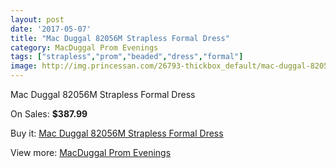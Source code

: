 ```yaml
---
layout: post
date: '2017-05-07'
title: "Mac Duggal 82056M Strapless Formal Dress"
category: MacDuggal Prom Evenings
tags: ["strapless","prom","beaded","dress","formal"]
image: http://img.princessan.com/26793-thickbox_default/mac-duggal-82056m-strapless-formal-dress.jpg
---
```

Mac Duggal 82056M Strapless Formal Dress

On Sales: **$387.99**
<a href="https://www.princessan.com/en/12271-mac-duggal-82056m-strapless-formal-dress.html"><amp-img layout="responsive" width="600" height="600" src="//img.princessan.com/26793-thickbox_default/mac-duggal-82056m-strapless-formal-dress.jpg" alt="Mac Duggal 82056M Strapless Formal Dress 0" /></a>
<a href="https://www.princessan.com/en/12271-mac-duggal-82056m-strapless-formal-dress.html"><amp-img layout="responsive" width="600" height="600" src="//img.princessan.com/26794-thickbox_default/mac-duggal-82056m-strapless-formal-dress.jpg" alt="Mac Duggal 82056M Strapless Formal Dress 1" /></a>

Buy it: [Mac Duggal 82056M Strapless Formal Dress](https://www.princessan.com/en/12271-mac-duggal-82056m-strapless-formal-dress.html "Mac Duggal 82056M Strapless Formal Dress")

View more: [MacDuggal Prom Evenings](https://www.princessan.com/en/87- "MacDuggal Prom Evenings")